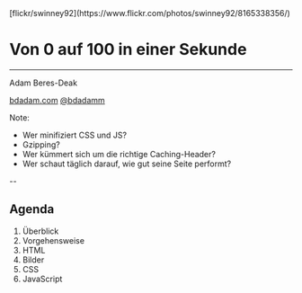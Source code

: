 <!-- .slide: data-background="assets/8165338356_ba4056817d_k.jpg" -->

<div class="attribution">[flickr/swinney92](https://www.flickr.com/photos/swinney92/8165338356/)</div>

# Von 0 auf 100 in einer Sekunde

***

Adam Beres-Deak

[bdadam.com](http://bdadam.com) [@bdadamm](https://twitter.com/bdadamm/)


Note:
- Wer minifiziert CSS und JS?
- Gzipping?
- Wer kümmert sich um die richtige Caching-Header?
- Wer schaut täglich darauf, wie gut seine Seite performt?

--

## Agenda

1. Überblick
1. Vorgehensweise
1. HTML
1. Bilder
1. CSS
1. JavaScript
